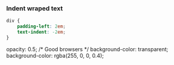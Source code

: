### Indent wraped text
```css
div {
    padding-left: 2em;
    text-indent: -2em;
}
```

opacity: 0.5;               /* Good browsers */
background-color: transparent;
background-color: rgba(255, 0, 0, 0.4);
